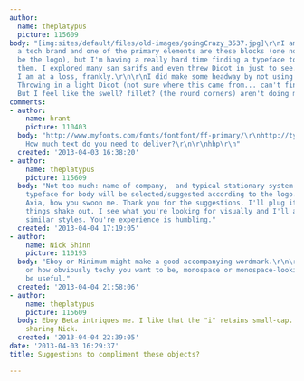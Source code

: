 ```yaml
---
author:
  name: theplatypus
  picture: 115609
body: "[img:sites/default/files/old-images/goingCrazy_3537.jpg]\r\nI am developing
  a tech brand and one of the primary elements are these blocks (one not shown will
  be the logo), but I'm having a really hard time finding a typeface to compliment
  them. I explored many san sarifs and even threw Didot in just to see... to no avail.
  I am at a loss, frankly.\r\n\r\nI did make some headway by not using heavy weights.
  Throwing in a light Dicot (not sure where this came from... can't find info on origins).
  But I feel like the swell? fillet? (the round corners) aren't doing me any favors."
comments:
- author:
    name: hrant
    picture: 110403
  body: "http://www.myfonts.com/fonts/fontfont/ff-primary/\r\nhttp://typographica.org/typeface-reviews/macula/\r\nhttp://typographica.org/typeface-reviews/axia/\r\n\r\nBut:
    How much text do you need to deliver?\r\n\r\nhhp\r\n"
  created: '2013-04-03 16:38:20'
- author:
    name: theplatypus
    picture: 115609
  body: "Not too much: name of company,  and typical stationary system.\r\nA secondary
    typeface for body will be selected/suggested according to the logo.\r\n\r\noooh...
    Axia, how you swoon me. Thank you for the suggestions. I'll plug it in a see how
    things shake out. I see what you're looking for visually and I'll attempt to find
    similar styles. You're experience is humbling."
  created: '2013-04-04 17:19:05'
- author:
    name: Nick Shinn
    picture: 110193
  body: "Eboy or Minimum might make a good accompanying wordmark.\r\n\r\nhttp://www.fontshop.com/fonts/downloads/fontfont/ff_eboy_ot/\r\nhttp://www.fontshop.com/fonts/downloads/fontfont/ff_minimum_ot/\r\n\r\nDepending
    on how obviously techy you want to be, monospace or monospace-looking faces might
    be useful."
  created: '2013-04-04 21:58:06'
- author:
    name: theplatypus
    picture: 115609
  body: Eboy Beta intriques me. I like that the "i" retains small-cap. Thank you for
    sharing Nick.
  created: '2013-04-04 22:39:05'
date: '2013-04-03 16:29:37'
title: Suggestions to compliment these objects?

---
```

